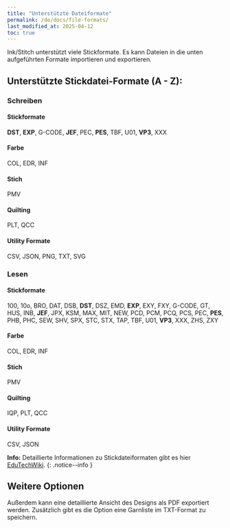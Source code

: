 ```yaml
---
title: "Unterstützte Dateiformate"
permalink: /de/docs/file-formats/
last_modified_at: 2025-04-12
toc: true
---
```


Ink/Stitch unterstützt viele Stickformate. Es kann Dateien in die unten aufgeführten Formate importieren und exportieren.

## Unterstützte Stickdatei-Formate (A - Z):

### Schreiben

#### Stickformate

**DST**, **EXP**, G-CODE, **JEF**, PEC, **PES**, TBF, U01, **VP3**, XXX

#### Farbe

COL, EDR, INF

#### Stich

PMV

#### Quilting

PLT, QCC

#### Utility Formate

CSV, JSON, PNG, TXT, SVG

### Lesen

#### Stickformate 

100, 10o, BRO, DAT, DSB, **DST**, DSZ, EMD, **EXP**, EXY, FXY, G-CODE, GT, HUS, INB, **JEF**, JPX, KSM, MAX, MIT, NEW, PCD, PCM, PCQ, PCS, PEC, **PES**, PHB, PHC, SEW, SHV, SPX, STC, STX, TAP, TBF, U01, **VP3**, XXX, ZHS, ZXY

#### Farbe

COL, EDR, INF

#### Stich

PMV

#### Quilting

IQP, PLT, QCC

#### Utility Formate

CSV, JSON

**Info:** Detaillierte Informationen zu Stickdateiformaten gibt es hier [EduTechWiki](http://edutechwiki.unige.ch/en/Embroidery_format).
{: .notice--info }

## Weitere Optionen

Außerdem kann eine detaillierte Ansicht des Designs als PDF exportiert werden. Zusätzlich gibt es die Option eine Garnliste im TXT-Format zu speichern.
